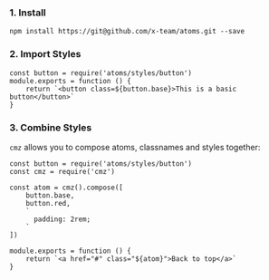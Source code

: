 ### 1. Install
```
npm install https://git@github.com/x-team/atoms.git --save
```

### 2. Import Styles
```
const button = require('atoms/styles/button')
module.exports = function () {
	return `<button class=${button.base}>This is a basic button</button>`
}
```

### 3. Combine Styles

`cmz` allows you to compose atoms, classnames and styles together:

```
const button = require('atoms/styles/button')
const cmz = require('cmz')

const atom = cmz().compose([
    button.base,
    button.red,
    `
      padding: 2rem;
    `
])

module.exports = function () {
	return `<a href="#" class="${atom}">Back to top</a>`
}
```
